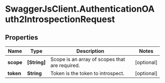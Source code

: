 # SwaggerJsClient.AuthenticationOAuth2IntrospectionRequest

## Properties
Name | Type | Description | Notes
------------ | ------------- | ------------- | -------------
**scope** | **[String]** | Scope is an array of scopes that are required. | [optional] 
**token** | **String** | Token is the token to introspect. | [optional] 


